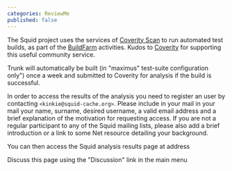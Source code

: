 ```yaml
---
categories: ReviewMe
published: false
---
```

The Squid project uses the services of [Coverity
Scan](https://communities.coverity.com/community/scan-%28open-source%29)
to run automated test builds, as part of the
[BuildFarm](/BuildFarm)
activities. Kudos to [Coverity](http://www.coverity.com/) for supporting
this useful community service.

Trunk will automatically be built (in "maximus" test-suite configuration
only") once a week and submitted to Coverity for analysis if the build
is successful.

In order to access the results of the analysis you need to register an
user by contacting `<kinkie@squid-cache.org>`. Please include in your
mail in your mail your name, surname, desired username, a valid email
address and a brief explanation of the motivation for requesting access.
If you are not a regular participant to any of the Squid mailing lists,
please also add a brief introduction or a link to some Net resource
detailing your background.

You can then access the Squid analysis results page at address
[](http://scan5.coverity.com:8080/)

Discuss this page using the "Discussion" link in the main menu
